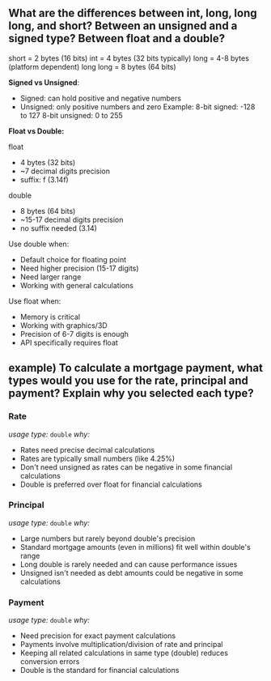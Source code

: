 ## What are the differences between int, long, long long, and short? Between an unsigned and a signed type? Between float and a double?

short = 2 bytes (16 bits) 
int = 4 bytes (32 bits typically)
long = 4-8 bytes (platform dependent)
long long = 8 bytes (64 bits)

**Signed vs Unsigned**:
- Signed: can hold positive and negative numbers
- Unsigned: only positive numbers and zero
Example:
8-bit signed: -128 to 127
8-bit unsigned: 0 to 255

**Float vs Double:**

float
- 4 bytes (32 bits)
- ~7 decimal digits precision
- suffix: f (3.14f)

double
- 8 bytes (64 bits)
- ~15-17 decimal digits precision
- no suffix needed (3.14)

Use double when:
- Default choice for floating point
- Need higher precision (15-17 digits)
- Need larger range
- Working with general calculations

Use float when:
- Memory is critical
- Working with graphics/3D
- Precision of 6-7 digits is enough
- API specifically requires float

## example) To calculate a mortgage payment, what types would you use for the rate, principal and payment? Explain why you selected each type?

### Rate
*usage type:* `double` 
*why:* 
- Rates need precise decimal calculations
- Rates are typically small numbers (like 4.25%)
- Don't need unsigned as rates can be negative in some financial calculations
- Double is preferred over float for financial calculations

### Principal
*usage type:* `double` 
*why:*
- Large numbers but rarely beyond double's precision
- Standard mortgage amounts (even in millions) fit well within double's range
- Long double is rarely needed and can cause performance issues
- Unsigned isn't needed as debt amounts could be negative in some calculations

### Payment
*usage type:* `double` 
*why:*
- Need precision for exact payment calculations
- Payments involve multiplication/division of rate and principal
- Keeping all related calculations in same type (double) reduces conversion errors
- Double is the standard for financial calculations